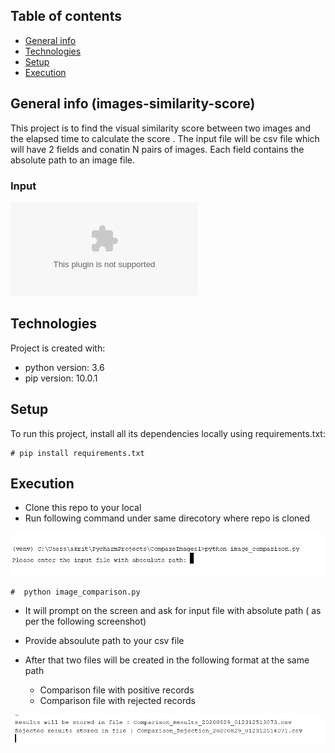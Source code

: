 ## Table of contents
* [General info](#general-info)
* [Technologies](#technologies)
* [Setup](#setup)
* [Execution](#Execution)


## General info (images-similarity-score)
This project is to find the visual similarity score between two images and the elapsed time to calculate the score . The input file will be csv file which will have 2 fields and conatin N pairs of images. Each field contains the absolute path to an image file.

### Input 

![alt text](/Input.csv)

	
## Technologies
Project is created with:
* python version: 3.6
* pip version: 10.0.1
	
## Setup
To run this project, install all its dependencies locally using requirements.txt:

```
# pip install requirements.txt 

```
## Execution

* Clone this repo to your local 
* Run following command under same direcotory where repo is cloned

![alt text](/triggerScript.PNG)


```
#  python image_comparison.py 

```
* It will prompt on the screen and ask for input file with absolute path ( as per the following screenshot) 

* Provide absoulute path to your csv file
* After that two files will be created in the following format at the same path 

	* Comparison file with positive records 
	* Comparison file with rejected records 
	
![alt text](/Result.PNG)





